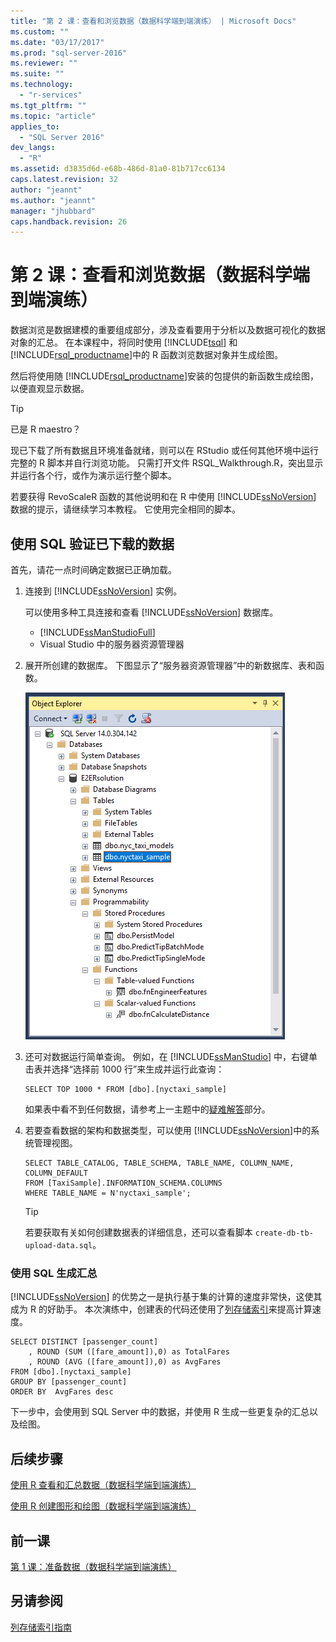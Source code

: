 ```yaml
---
title: "第 2 课：查看和浏览数据（数据科学端到端演练） | Microsoft Docs"
ms.custom: ""
ms.date: "03/17/2017"
ms.prod: "sql-server-2016"
ms.reviewer: ""
ms.suite: ""
ms.technology: 
  - "r-services"
ms.tgt_pltfrm: ""
ms.topic: "article"
applies_to: 
  - "SQL Server 2016"
dev_langs: 
  - "R"
ms.assetid: d3835d6d-e68b-486d-81a0-81b717cc6134
caps.latest.revision: 32
author: "jeannt"
ms.author: "jeannt"
manager: "jhubbard"
caps.handback.revision: 26
---
```

# 第 2 课：查看和浏览数据（数据科学端到端演练）
数据浏览是数据建模的重要组成部分，涉及查看要用于分析以及数据可视化的数据对象的汇总。 在本课程中，将同时使用 [!INCLUDE[tsql](../../includes/tsql-md.md)] 和 [!INCLUDE[rsql_productname](../../includes/rsql-productname-md.md)]中的 R 函数浏览数据对象并生成绘图。  
  
然后将使用随 [!INCLUDE[rsql_productname](../../includes/rsql-productname-md.md)]安装的包提供的新函数生成绘图，以便直观显示数据。  
  
> [!TIP]  
> 已是 R maestro？  
>   
> 现已下载了所有数据且环境准备就绪，则可以在 RStudio 或任何其他环境中运行完整的 R 脚本并自行浏览功能。 只需打开文件 RSQL_Walkthrough.R，突出显示并运行各个行，或作为演示运行整个脚本。  
>   
> 若要获得 RevoScaleR 函数的其他说明和在 R 中使用 [!INCLUDE[ssNoVersion](../../includes/ssnoversion-md.md)] 数据的提示，请继续学习本教程。 它使用完全相同的脚本。  
  
## <a name="verify-downloaded-data-using-sql"></a>使用 SQL 验证已下载的数据  
首先，请花一点时间确定数据已正确加载。  
  
1.  连接到 [!INCLUDE[ssNoVersion](../../includes/ssnoversion-md.md)] 实例。  
  
    可以使用多种工具连接和查看 [!INCLUDE[ssNoVersion](../../includes/ssnoversion-md.md)] 数据库。  
  
    -   [!INCLUDE[ssManStudioFull](../../includes/ssmanstudiofull-md.md)]    
    -   Visual Studio 中的服务器资源管理器  
  
2.  展开所创建的数据库。 下图显示了“服务器资源管理器”中的新数据库、表和函数。  
  
    ![new database objects created by script](../../advanced-analytics/r-services/media/rsql-e2e-ssms-newobjects.PNG "new database objects created by script")  
  
3.  还可对数据运行简单查询。 例如，在 [!INCLUDE[ssManStudio](../../includes/ssmanstudio-md.md)] 中，右键单击表并选择“选择前 1000 行”来生成并运行此查询：  
  
    ```  
    SELECT TOP 1000 * FROM [dbo].[nyctaxi_sample]  
    ```  
    如果表中看不到任何数据，请参考上一主题中的[疑难解答](../../advanced-analytics/r-services/lesson-1-prepare-the-data-data-science-end-to-end-walkthrough.md)部分。
      
4.  若要查看数据的架构和数据类型，可以使用 [!INCLUDE[ssNoVersion](../../includes/ssnoversion-md.md)]中的系统管理视图。  
  
    ```  
    SELECT TABLE_CATALOG, TABLE_SCHEMA, TABLE_NAME, COLUMN_NAME, COLUMN_DEFAULT  
    FROM [TaxiSample].INFORMATION_SCHEMA.COLUMNS  
    WHERE TABLE_NAME = N'nyctaxi_sample';  
    ```  
  
    > [!TIP]  
    > 若要获取有关如何创建数据表的详细信息，还可以查看脚本 `create-db-tb-upload-data.sql`。  
  
### <a name="generate-summaries-using-sql"></a>使用 SQL 生成汇总  
[!INCLUDE[ssNoVersion](../../includes/ssnoversion-md.md)] 的优势之一是执行基于集的计算的速度非常快，这使其成为 R 的好助手。  本次演练中，创建表的代码还使用了[列存储索引](../Topic/Columnstore%20Indexes%20Guide.md)来提高计算速度。   
  
```  
SELECT DISTINCT [passenger_count]  
    , ROUND (SUM ([fare_amount]),0) as TotalFares   
    , ROUND (AVG ([fare_amount]),0) as AvgFares  
FROM [dbo].[nyctaxi_sample]  
GROUP BY [passenger_count]   
ORDER BY  AvgFares desc  
```  

下一步中，会使用到 SQL Server 中的数据，并使用 R 生成一些更复杂的汇总以及绘图。  
  
## <a name="next-steps"></a>后续步骤  
[使用 R 查看和汇总数据（数据科学端到端演练）](../../advanced-analytics/r-services/view-and-summarize-data-using-r-data-science-end-to-end-walkthrough.md)  
  
[使用 R 创建图形和绘图（数据科学端到端演练）](../../advanced-analytics/r-services/create-graphs-and-plots-using-r-data-science-end-to-end-walkthrough.md)  
  
## <a name="previous-lesson"></a>前一课  
[第 1 课：准备数据（数据科学端到端演练）](../../advanced-analytics/r-services/lesson-1-prepare-the-data-data-science-end-to-end-walkthrough.md)  
  
## <a name="see-also"></a>另请参阅  
[列存储索引指南](../Topic/Columnstore%20Indexes%20Guide.md)  
  
  
  
